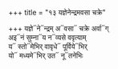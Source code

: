 +++
title = "१३ यज्ञेनेन्द्रमवसा चक्रे"

+++
यज्ञे᳓ने᳓न्द्रम् अ᳓वसा᳓ चक्रे अर्वा᳓ग्  
अइ᳓नं सुम्ना᳓य न᳓व्यसे ववृत्याम्  
य᳓ स्तो᳓मेभिर् वावृधे᳓ पूर्विये᳓भिर्  
यो᳓ मध्यमे᳓भिर् उत᳓ नू᳓तनेभिः